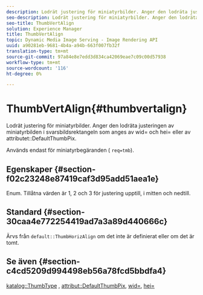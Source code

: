 ```yaml
---
description: Lodrät justering för miniatyrbilder. Anger den lodräta justeringen av miniatyrbilden i svarsbildsrektangeln som anges av wid= och hei= eller av attributet DefaultThumbPix.
seo-description: Lodrät justering för miniatyrbilder. Anger den lodräta justeringen av miniatyrbilden i svarsbildsrektangeln som anges av wid= och hei= eller av attributet DefaultThumbPix.
seo-title: ThumbVertAlign
solution: Experience Manager
title: ThumbVertAlign
topic: Dynamic Media Image Serving - Image Rendering API
uuid: a90281eb-9681-4b4a-a94b-663f007fb32f
translation-type: tm+mt
source-git-commit: 97a84e8e7edd3d834ca42069eae7c09c00d57938
workflow-type: tm+mt
source-wordcount: '116'
ht-degree: 0%

---
```



# ThumbVertAlign{#thumbvertalign}

Lodrät justering för miniatyrbilder. Anger den lodräta justeringen av miniatyrbilden i svarsbildsrektangeln som anges av wid= och hei= eller av attributet::DefaultThumbPix.

Används endast för miniatyrbegäranden ( `req=tmb`).

## Egenskaper {#section-f02c23248e87419caf3d95add51aea1e}

Enum. Tillåtna värden är 1, 2 och 3 för justering upptill, i mitten och nedtill.

## Standard {#section-30caa4e772254419ad7a3a89d440666c}

Ärvs från `default::ThumbHorizAlign` om det inte är definierat eller om det är tomt.

## Se även {#section-c4cd5209d994498eb56a78fcd5bbdfa4}

[katalog::ThumbType](/help/aem-is-ir-api/is-api/image-catalog/image-serving-api-ref/c-image-catalog-reference/c-image-svg-data-reference/c-image-data-reference/r-thumbtype-cat.md) ,  [attribut::DefaultThumbPix](../../../../../is-api/image-catalog/image-serving-api-ref/c-image-catalog-reference/c-attributes-reference/r-defaultthumbpix.md#reference-cf52bb74bed2466e8bc8adb0cacd6141),  [wid=](../../../../../is-api/http-ref/image-serving-api-ref/c-http-protocol-reference/c-command-reference/r-is-http-wid.md#reference-bfeadcb67bf4485f851eb21345527e47),  [hei=](../../../../../is-api/http-ref/image-serving-api-ref/c-http-protocol-reference/c-command-reference/r-is-http-hei.md#reference-6d6f556ccc0e4b98a815e8a5c1944a96)
